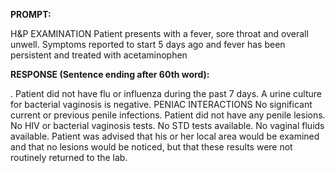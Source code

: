 **PROMPT:**

H&P EXAMINATION Patient presents with a fever, sore throat and overall unwell. Symptoms reported to start 5 days ago and fever has been persistent and treated with acetaminophen

**RESPONSE (Sentence ending after 60th word):**

. Patient did not have flu or influenza during the past 7 days. A urine culture for bacterial vaginosis is negative. PENIAC INTERACTIONS No significant current or previous penile infections. Patient did not have any penile lesions. No HIV or bacterial vaginosis tests. No STD tests available. No vaginal fluids available. Patient was advised that his or her local area would be examined and that no lesions would be noticed, but that these results were not routinely returned to the lab. 